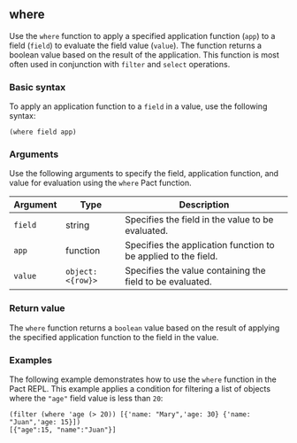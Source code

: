 ## where

Use the `where` function to apply a specified application function (`app`) to a field (`field`) to evaluate the field value (`value`).
The function returns a boolean value based on the result of the application.
This function is most often used in conjunction with `filter` and `select` operations.

### Basic syntax

To apply an application function to a `field` in a value, use the following syntax:

```pact
(where field app)
```

### Arguments

Use the following arguments to specify the field, application function, and value for evaluation using the `where` Pact function.

| Argument | Type | Description |
| --- | --- | --- |
| `field` | string | Specifies the field in the value to be evaluated. |
| `app` | function | Specifies the application function to be applied to the field. |
| `value` | `object:<{row}>` | Specifies the value containing the field to be evaluated. |

### Return value

The `where` function returns a `boolean` value based on the result of applying the specified application function to the field in the value.

### Examples

The following example demonstrates how to use the `where` function in the Pact REPL. 
This example applies a condition for filtering a list of objects where the `"age"` field value is less than `20`:

```pact
(filter (where 'age (> 20)) [{'name: "Mary",'age: 30} {'name: "Juan",'age: 15}])
[{"age":15, "name":"Juan"}]
```
